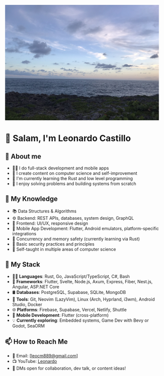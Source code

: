 ![Banner](./assets/banner/banner.png)

# 👋 Salam, I'm Leonardo Castillo

## 👤 About me

- 👨‍💻 I do full-stack development and mobile apps
- 🎥 I create content on computer science and self-improvement
- 🎯 I'm currently learning the Rust and low level programming
- 🧩 I enjoy solving problems and building systems from scratch

## 🧠 My Knowledge

- 📚 Data Structures & Algorithms
- ⚙️ Backend: REST APIs, databases, system design, GraphQL
- 🎨 Frontend: UI/UX, responsive design
- 📱 Mobile App Development: Flutter, Android emulators, platform-specific integrations
- 🧵 Concurrency and memory safety (currently learning via Rust)
- 🔐 Basic security practices and principles
- 🧠 Self-taught in multiple areas of computer science

## 🧰 My Stack
- 🧑‍💻 **Languages**: Rust, Go, JavaScript/TypeScript, C#, Bash
- 🧱 **Frameworks**: Flutter, Svelte, Node.js, Axum, Express, Fiber, Nest.js, Angular, ASP.NET Core
- 🛢️ **Databases**: PostgreSQL, Supabase, SQLite, MongoDB
- 🔧 **Tools**: Git, Neovim (LazyVim), Linux (Arch, Hyprland, i3wm), Android Studio, Docker
- 🌐 **Platforms**: Firebase, Supabase, Vercel, Netlify, Shuttle
- 📱 **Mobile Development**: Flutter (cross-platform)
- 💡 **Currently exploring**: Embedded systems, Game Dev with Bevy or Godot, SeaORM

## 📫 How to Reach Me
- 📧 Email: [leocm889@gmail.com]
- 📺 YouTube: [Leonardo](https://www.youtube.com/@leo_cm889)
- 💬 DMs open for collaboration, dev talk, or content ideas!
